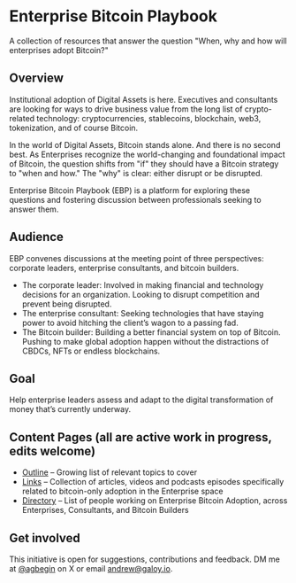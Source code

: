 # Enterprise Bitcoin Playbook
A collection of resources that answer the question "When, why and how will enterprises adopt Bitcoin?" 

## Overview
Institutional adoption of Digital Assets is here. Executives and consultants are looking for ways to drive business value from the long list of crypto-related technology: cryptocurrencies, stablecoins, blockchain, web3, tokenization, and of course Bitcoin. 

In the world of Digital Assets, Bitcoin stands alone. And there is no second best. As Enterprises recognize the world-changing and foundational impact of Bitcoin, the question shifts from "if" they should have a Bitcoin strategy to "when and how." The "why" is clear: either disrupt or be disrupted. 

Enterprise Bitcoin Playbook (EBP) is a platform for exploring these questions and fostering discussion between professionals seeking to answer them. 

## Audience 
EBP convenes discussions at the meeting point of three perspectives: corporate leaders, enterprise consultants, and bitcoin builders. 
* The corporate leader: Involved in making financial and technology decisions for an organization. Looking to disrupt competition and prevent being disrupted.
* The enterprise consultant: Seeking technologies that have staying power to avoid hitching the client’s wagon to a passing fad.
* The Bitcoin builder: Building a better financial system on top of Bitcoin. Pushing to make global adoption happen without the distractions of CBDCs, NFTs or endless blockchains.

## Goal 
Help enterprise leaders assess and adapt to the digital transformation of money that’s currently underway.

## Content Pages (all are active work in progress, edits welcome) 
* [Outline](https://github.com/agbegin/enterprise-bitcoin-playbook/blob/main/outline.md) – Growing list of relevant topics to cover
* [Links](https://github.com/agbegin/enterprise-bitcoin-playbook/blob/main/links.md) – Collection of articles, videos and podcasts episodes specifically related to bitcoin-only adoption in the Enterprise space
* [Directory](https://github.com/agbegin/enterprise-bitcoin-playbook/blob/main/directory.md) – List of people working on Enterprise Bitcoin Adoption, across Enterprises, Consultants, and Bitcoin Builders

## Get involved 
This initiative is open for suggestions, contributions and feedback. DM me at [@agbegin](https://x.com/agbegin) on X or email andrew@galoy.io. 
